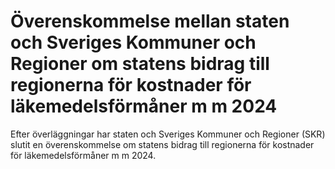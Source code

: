 # Överenskommelse mellan staten och Sveriges Kommuner och Regioner om statens bidrag till regionerna för kostnader för läkemedelsförmåner m m 2024

Efter överläggningar har staten och Sveriges Kommuner och Regioner (SKR) slutit en överenskommelse om statens bidrag till regionerna för kostnader för läkemedelsförmåner m m 2024\.
